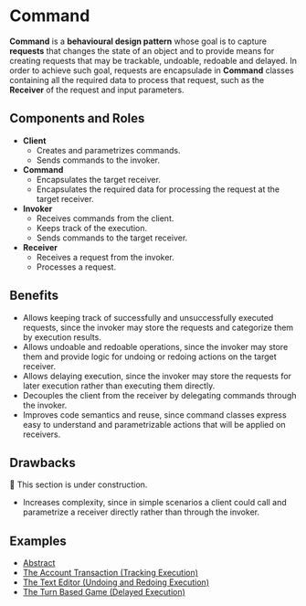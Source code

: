 # Command

**Command** is a **behavioural design pattern** whose goal is to capture **requests** that changes the state of an
object and to provide means for creating requests that may be trackable, undoable, redoable and delayed. In order to
achieve such goal, requests are encapsulade in **Command** classes containing all the required data to process that
request, such as the **Receiver** of the request and input parameters.

## Components and Roles

- **Client**
  - Creates and parametrizes commands.
  - Sends commands to the invoker.
- **Command**
  - Encapsulates the target receiver.
  - Encapsulates the required data for processing the request at the target receiver.
- **Invoker**
  - Receives commands from the client.
  - Keeps track of the execution.
  - Sends commands to the target receiver.
- **Receiver**
  - Receives a request from the invoker.
  - Processes a request.

## Benefits

- Allows keeping track of successfully and unsuccessfully executed requests, since the invoker may store the requests
  and categorize them by execution results.
- Allows undoable and redoable operations, since the invoker may store them and provide logic for undoing or redoing
  actions on the target receiver.
- Allows delaying execution, since the invoker may store the requests for later execution rather than executing them
  directly.
- Decouples the client from the receiver by delegating commands through the invoker.
- Improves code semantics and reuse, since command classes express easy to understand and parametrizable actions that
  will be applied on receivers.

## Drawbacks

:construction: This section is under construction.

- Increases complexity, since in simple scenarios a client could call and parametrize a receiver directly rather than
  through the invoker.

## Examples

- [Abstract][1]
- [The Account Transaction (Tracking Execution)][2]
- [The Text Editor (Undoing and Redoing Execution)][3]
- [The Turn Based Game (Delayed Execution)][4]

[1]: ./001_abstract/
[2]: ./002_tracking_executed_operations/
[3]: ./003_undoing_and_redoing_execution/
[4]: ./004_delayed_execution/